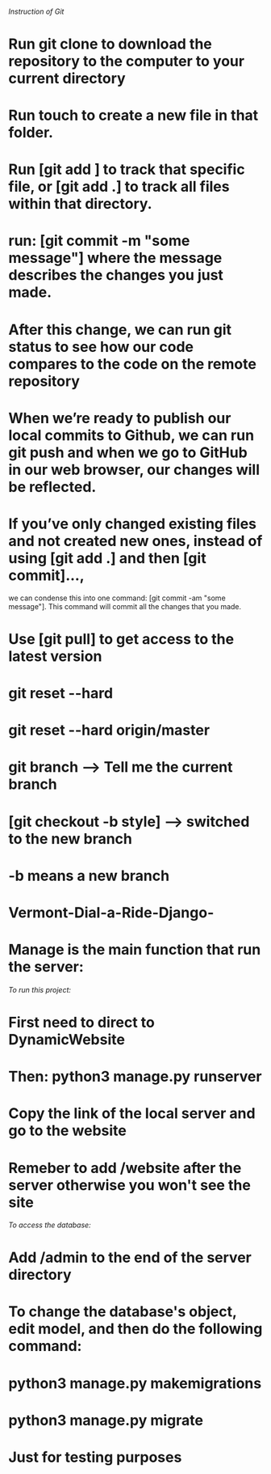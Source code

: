 ###### Instruction of Git #####
# Run git clone <repository url> to download the repository to the computer to your current directory
  # Run touch <new file name> to create a new file in that folder.
  # Run [git add <new file name>] to track that specific file, or [git add .] to track all files within that directory.
  # run: [git commit -m "some message"] where the message describes the changes you just made.
  # After this change, we can run git status to see how our code compares to the code on the remote repository
  # When we’re ready to publish our local commits to Github, we can run git push and when we go to GitHub in our web browser, our changes will be reflected.
  # If you’ve only changed existing files and not created new ones, instead of using [git add .] and then [git commit]..., 
  we can condense this into one command: [git commit -am "some message"]. This command will commit all the changes that you made.
  # Use [git pull] to get access to the latest version
  # git reset --hard <commit>
  # git reset --hard origin/master
  # git branch --> Tell me the current branch
  # [git checkout -b style] --> switched to the new branch
  # -b means a new branch
  
  
  


# Vermont-Dial-a-Ride-Django-
# Manage is the main function that run the server:

###### To run this project: ######
# First need to direct to DynamicWebsite
# Then: python3 manage.py runserver
# Copy the link of the local server and go to the website
# Remeber to add /website after the server otherwise you won't see the site


###### To access the database: ######
# Add /admin to the end of the server directory
# To change the database's object, edit model, and then do the following command:
# python3 manage.py makemigrations
# python3 manage.py migrate

# Just for testing purposes